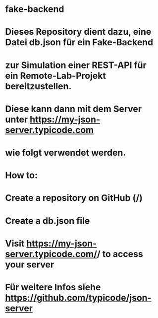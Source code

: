 # fake-backend
# Dieses Repository dient dazu, eine Datei db.json für ein Fake-Backend
# zur Simulation einer REST-API für ein Remote-Lab-Projekt bereitzustellen.
# Diese kann dann mit dem Server unter https://my-json-server.typicode.com
# wie folgt verwendet werden.

# How to:

# Create a repository on GitHub (<your-username>/<your-repo>)
# Create a db.json file
# Visit https://my-json-server.typicode.com/<your-username>/<your-repo> to access your server

# Für weitere Infos siehe https://github.com/typicode/json-server
